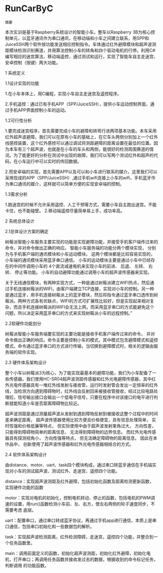 # RunCarByC
    摘要
本次实训是基于Raspberry系统设计的智能小车。整车以Raspberry 3B为核心控制单元，以蓝牙通讯作为串口通讯，在移动端和小车之间建立联系，用SPP和JuiceSSH两个软件按功能发送相应控制指令。车体通过红外避障模块和超声波测距模块检测识别赛道，并用算法控制小车的转角和四个驱动电机的行停。利用C#编写相应的迷宫算法、移动端遥控，通过测试和运行，实现了智能车自主走迷宫、安卓控制（按键）两大功能。

1 系统定义

1.1设计实现的功能

  1.在小车本体上，用C编程，实现小车自主走迷宫及遥控程序。
  
  2.手机遥控：通过已有手机APP（SPP/JuiceSSH），提供小车运动控制界面，通过手机APP界面控制小车的运动。 
  
1.2可行性分析

  1.要完成迷宫程序，首先需要完成小车的避障和转弯行进两项基本功能。本车采用红外超声波避障，我们可以在原有小车的基础上，在它车头两侧分别加上一个红外线感控装置，这个红外感控可以通过调试将测距避障的距离设置在最佳的位置。因为本车有三个超声波，也就是在小车的车头和两侧，能很好的检测周围赛道的情况。为了能更好的分析在测试中出现的故障，我们可以写两个测试红外和超声的代码，在小车运行中可以实时的传回数据。
  
  2.而安卓端的实现，首先需要APP以及可以和小车进行联系的媒介。这里我们可以采用现成的APP（SPP/JuiceSSH）,通过手机wifi连接上小车的wifi，手机蓝牙作为串口通讯的媒介，这样就可以简单方便的实现安卓端的控制。
  
1.3需求分析

  1.跑迷宫的时候不允许采用遥控、人工干预等方式，需要小车自主跑出迷宫。不能卡住，也不能碰壁。
  2.移动端遥控尽量简单易上手，成功率高。
  
2 系统总体设计

2.1总体设计方案的确定

  树莓派智能小车服务主要实现的功能是实现避障功能，并接受手机客户端传过来的命令，并对命令做出正确的响应。
智能小车服务端的功能分两个模块实现， 分别为与手机客户端的通讯模块和小车运动模块。 这两个模块都是比较容易实现的， 小车端的通讯模块采用蓝牙串口通信。 小车的运动模块主要是通过小车中已经存在的中间件调用小车的 4个直流减速电机来实现小车的前进、 后退、 左转、 右转、 停止等功能。 小车的自动避障功能通过调用小车的超声波传感器来实现。

  关于无线通信模块，有两种实现方式，一种是通过树莓派建立WIFI热点，然后通过手机连接树莓派的WIFI，由客户端建立TCP连接，实现对小车的控制。另一种是通过蓝牙，用手机连接树莓派上的蓝牙模块，然后将指令通过蓝牙串口透传到树莓派。两种方式各有优缺点，WIFI的方式可扩展性比较好，但是实现起来相对复杂，而且手机连接树莓派的WIFI会无法上网，而采用蓝牙串口的方式能避免这个问题，所以决定采用蓝牙串口的方式来实现树莓派小车的远程控制。”
  
2.2软硬件功能划分

  树莓派智能小车服务端要实现的主要功能是接收手机客户端传过来的命令， 并对命令做出正确的响应。命令主要是控制小车的模式，其中模式包含避障模式和遥控模式。命令通过蓝牙串口的方式进行传输，当切换到避障模式时，相关的逻辑由服务端的软件实现。
  
2.3 硬件体系架构设计

  整个小车以树莓派3为核心，为了能实现最基本的避障功能，我们为小车配备了一些传感器。我们使用HC-SR04超声波测距传感器和红外光电避障传感器，其中红外光电传感器具有一堆红外线发射与接收管，运行时发射管会发出一定频率的红外线，当检测方向遇到障碍物时，红外线会反射回来被接收管接收，经过比较电路处理后，信号输出接口会输出一个低电平信号，只要在程序中对该接口的电平进行判断就能知道小车是否距离障碍物比较近。
  
  超声波测距是通过测量超声波从发射到遇到障物反射到被接收这整个过程中的时间差来确定距离， 超声波传感器使用比较方便且价格便宜，具有信息处理简单， 实时性强和价格低廉等特点， 但实际使用中由于超声波发射束角过大， 方向性差， 只能得到障碍物简单的距离信息， 无法得到障碍物的边界信息。 而红外光电传感器具有探测视角小， 方向性强等特点， 但无法确定障碍物的距离信息。 因此在本作品中， 创新使用了超声波传感器和红外光电传感器相结合的方式。 

2.4 软件体系架构设计

由distance、motor、uart、task四个模块构成，通过串口转蓝牙通信在手机端实现对小车的测试超声波、测试红外、走迷宫、遥控四个功能。
  
distance：实现超声波测距及红外避障，包括初始化函数及距离检测更新函数，实现硬件功能的函数

motor：实现对电机的初始化，控制电机转动、停止的函数，包括电机的PWM调速的设置，用run()函数检测小车前、左、右方，使左右两侧的轮子速度同步，不需要考虑        底层。

uart：配置串口，通过串口转成蓝牙协议，再通过手机app进行通信，本质上是串口通信，包括串口初始化和一些数据包的解析。

task：实现超声波检测距离，红外检测障碍，走迷宫，遥控四个功能，并整合到一个任务函数里。

main：调用前面定义的函数，初始化超声波测距，初始化红外避障，初始化电机，打开串口；再调用任务函数并接收发过去的数据，根据收到的命令标记任务，判断调用       的功能函数。

